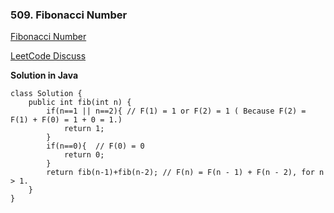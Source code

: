 ### 509. Fibonacci Number

[Fibonacci Number](https://leetcode.com/problems/fibonacci-number/?envType=study-plan&id=dynamic-programming-i)

[LeetCode Discuss](https://leetcode.com/problems/fibonacci-number/discuss/2549341/Solution-in-JAVA-oror-easy-and-understanding-oror-O(n))

**Solution in Java**

```
class Solution {
    public int fib(int n) {
        if(n==1 || n==2){ // F(1) = 1 or F(2) = 1 ( Because F(2) = F(1) + F(0) = 1 + 0 = 1.)
            return 1;
        } 
        if(n==0){  // F(0) = 0
            return 0;
        }
        return fib(n-1)+fib(n-2); // F(n) = F(n - 1) + F(n - 2), for n > 1.
    }
}
```